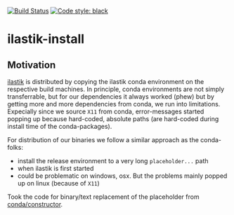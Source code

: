 [![Build Status](https://travis-ci.org/k-dominik/ilastik-install.svg?branch=master)](https://travis-ci.org/k-dominik/ilastik-install)
[![Code style: black](https://img.shields.io/badge/code%20style-black-000000.svg)](https://github.com/ambv/black)

# ilastik-install

## Motivation

[ilastik](https://ilastik.org) is distributed by copying the ilastik conda environment on the respective build machines.
In principle, conda environments are not simply transferrable, but for our dependencies it always worked (phew) but by getting more and more dependencies from conda, we run into limitations.
Expecially since we source `X11` from conda, error-messages started popping up because hard-coded, absolute paths (are hard-coded during install time of the conda-packages).

For distribution of our binaries we follow a similar approach as the conda-folks:
* install the release environment to a very long `placeholder...` path
* when ilastik is first started
 * could be problematic on windows, osx. But the problems mainly popped up on linux (because of `X11`)

Took the code for binary/text replacement of the placeholder from [conda/constructor](https://github.com/conda/constructor).
